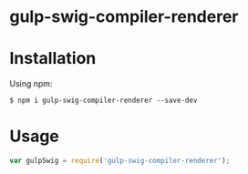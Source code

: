 # gulp-swig-compiler-renderer

# Installation
Using npm:
```
$ npm i gulp-swig-compiler-renderer --save-dev
```

# Usage
```js
var gulpSwig = require('gulp-swig-compiler-renderer');
```
